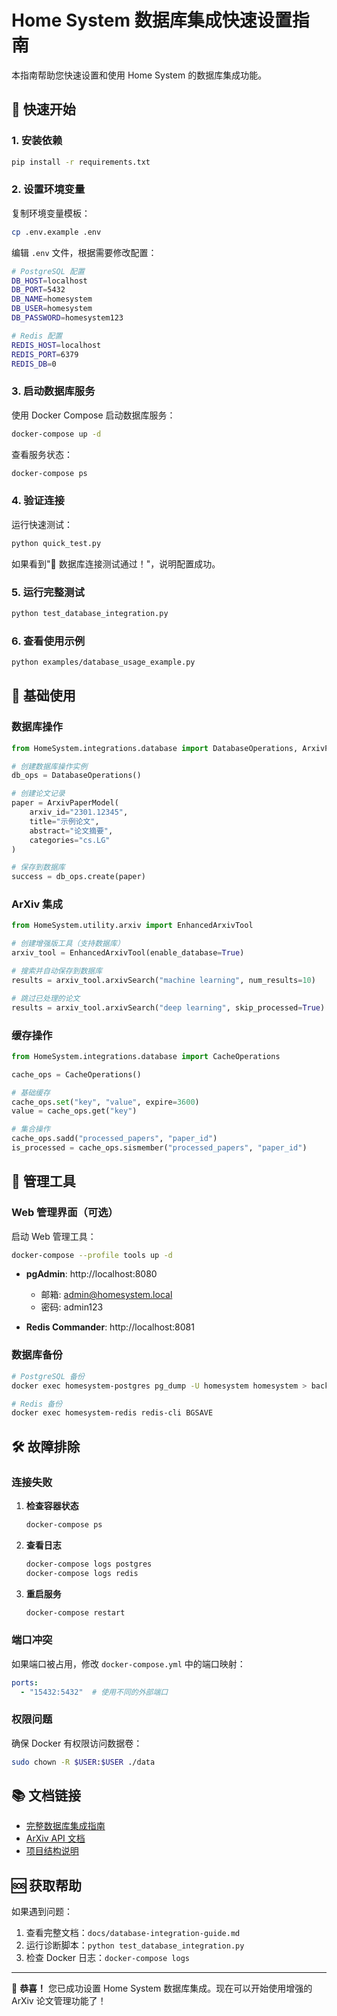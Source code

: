 # Home System 数据库集成快速设置指南

本指南帮助您快速设置和使用 Home System 的数据库集成功能。

## 🚀 快速开始

### 1. 安装依赖

```bash
pip install -r requirements.txt
```

### 2. 设置环境变量

复制环境变量模板：
```bash
cp .env.example .env
```

编辑 `.env` 文件，根据需要修改配置：
```bash
# PostgreSQL 配置
DB_HOST=localhost
DB_PORT=5432
DB_NAME=homesystem
DB_USER=homesystem
DB_PASSWORD=homesystem123

# Redis 配置
REDIS_HOST=localhost
REDIS_PORT=6379
REDIS_DB=0
```

### 3. 启动数据库服务

使用 Docker Compose 启动数据库服务：
```bash
docker-compose up -d
```

查看服务状态：
```bash
docker-compose ps
```

### 4. 验证连接

运行快速测试：
```bash
python quick_test.py
```

如果看到"🎉 数据库连接测试通过！"，说明配置成功。

### 5. 运行完整测试

```bash
python test_database_integration.py
```

### 6. 查看使用示例

```bash
python examples/database_usage_example.py
```

## 📖 基础使用

### 数据库操作

```python
from HomeSystem.integrations.database import DatabaseOperations, ArxivPaperModel

# 创建数据库操作实例
db_ops = DatabaseOperations()

# 创建论文记录
paper = ArxivPaperModel(
    arxiv_id="2301.12345",
    title="示例论文",
    abstract="论文摘要",
    categories="cs.LG"
)

# 保存到数据库
success = db_ops.create(paper)
```

### ArXiv 集成

```python
from HomeSystem.utility.arxiv import EnhancedArxivTool

# 创建增强版工具（支持数据库）
arxiv_tool = EnhancedArxivTool(enable_database=True)

# 搜索并自动保存到数据库
results = arxiv_tool.arxivSearch("machine learning", num_results=10)

# 跳过已处理的论文
results = arxiv_tool.arxivSearch("deep learning", skip_processed=True)
```

### 缓存操作

```python
from HomeSystem.integrations.database import CacheOperations

cache_ops = CacheOperations()

# 基础缓存
cache_ops.set("key", "value", expire=3600)
value = cache_ops.get("key")

# 集合操作
cache_ops.sadd("processed_papers", "paper_id")
is_processed = cache_ops.sismember("processed_papers", "paper_id")
```

## 🔧 管理工具

### Web 管理界面（可选）

启动 Web 管理工具：
```bash
docker-compose --profile tools up -d
```

- **pgAdmin**: http://localhost:8080
  - 邮箱: admin@homesystem.local
  - 密码: admin123

- **Redis Commander**: http://localhost:8081

### 数据库备份

```bash
# PostgreSQL 备份
docker exec homesystem-postgres pg_dump -U homesystem homesystem > backup.sql

# Redis 备份
docker exec homesystem-redis redis-cli BGSAVE
```

## 🛠️ 故障排除

### 连接失败

1. **检查容器状态**
   ```bash
   docker-compose ps
   ```

2. **查看日志**
   ```bash
   docker-compose logs postgres
   docker-compose logs redis
   ```

3. **重启服务**
   ```bash
   docker-compose restart
   ```

### 端口冲突

如果端口被占用，修改 `docker-compose.yml` 中的端口映射：
```yaml
ports:
  - "15432:5432"  # 使用不同的外部端口
```

### 权限问题

确保 Docker 有权限访问数据卷：
```bash
sudo chown -R $USER:$USER ./data
```

## 📚 文档链接

- [完整数据库集成指南](docs/database-integration-guide.md)
- [ArXiv API 文档](docs/arxiv-api-documentation.md)
- [项目结构说明](docs/project-structure.md)

## 🆘 获取帮助

如果遇到问题：

1. 查看完整文档：`docs/database-integration-guide.md`
2. 运行诊断脚本：`python test_database_integration.py`
3. 检查 Docker 日志：`docker-compose logs`

---

🎉 **恭喜！** 您已成功设置 Home System 数据库集成。现在可以开始使用增强的 ArXiv 论文管理功能了！